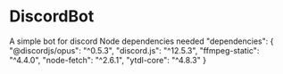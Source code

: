 # DiscordBot
A simple bot for discord
Node dependencies needed
"dependencies": {
    "@discordjs/opus": "^0.5.3",
    "discord.js": "^12.5.3",
    "ffmpeg-static": "^4.4.0",
    "node-fetch": "^2.6.1",
    "ytdl-core": "^4.8.3"
  }
